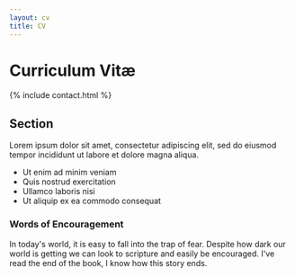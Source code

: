 ```yaml
---
layout: cv
title: CV
---
```


# Curriculum Vitæ

{% include contact.html %}

## Section

Lorem ipsum dolor sit amet, consectetur adipiscing elit, sed do eiusmod tempor incididunt ut labore et dolore magna aliqua.

* Ut enim ad minim veniam
* Quis nostrud exercitation
* Ullamco laboris nisi
* Ut aliquip ex ea commodo consequat

### Words of Encouragement

In today's world, it is easy to fall into the trap of fear. Despite how dark our world is getting we can look to scripture and easily be encouraged. I've read the end of the book, I know how this story ends.